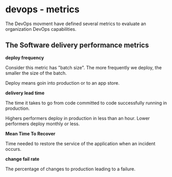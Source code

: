# devops - metrics

The DevOps movment have defined several metrics to evaluate an organization DevOps capabilities.

## The Software delivery performance metrics

**deploy frequency**

Consider this metric has "batch size". The more frequently we deploy, the smaller the size of the batch.

Deploy means goin into production or to an app store.

**delivery lead time**

The time it takes to go from code committed to code successfully running in production.

Highers performers deploy in production in less than an hour. Lower performers deploy monthly or less.

**Mean Time To Recover**

Time needed to restore the service of the application when an incident occurs. 

**change fail rate**

The percentage of changes to production leading to a failure. 

